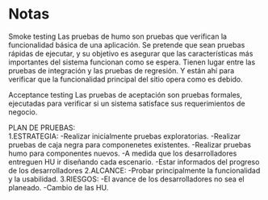 # Notas

Smoke testing
Las pruebas de humo son pruebas que verifican la funcionalidad básica de una aplicación.
Se pretende que sean pruebas rápidas de ejecutar,
y su objetivo es asegurar que las características más importantes del sistema funcionan como se espera.
Tienen lugar entre las pruebas de integración y las pruebas de regresión. Y están ahí para verificar que la funcionalidad principal del sitio opera como es debido.


Acceptance testing
Las pruebas de aceptación son pruebas formales, ejecutadas para verificar si un sistema satisface sus requerimientos de negocio.

PLAN DE PRUEBAS:                                                                                                                            
1.ESTRATEGIA:
  -Realizar inicialmente pruebas exploratorias.
  -Realizar pruebas de caja negra para componenetes existentes.
  -Realizar pruebas humo para componentes nuevos.
  -A medida que los desarrolladores entreguen HU ir diseñando cada escenario.
  -Estar informados del progreso de los desarrolladores
2.ALCANCE:
-Probar principalmente la funcionalidad y la usabilidad.
3.RIESGOS:
  -El avance de los desarrolladores no sea el planeado.
  -Cambio de las HU.
  
